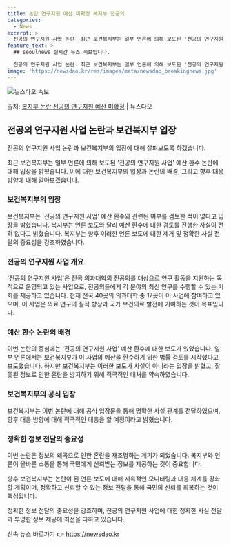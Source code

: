 ```yaml
---
title: 논란 연구지원 예산 미확정 복지부 전공의
categories:
  - News
excerpt: >
  전공의 연구지원 사업 논란  최근 보건복지부는 일부 언론에 의해 보도된 '전공의 연구지원 사업' 예산 환수 …
feature_text: >
  ## seoulnews 실시간 뉴스 속보입니다.

  전공의 연구지원 사업 논란  최근 보건복지부는 일부 언론에 의해 보도된 '전공의 연구지원 사업' 예산 환수 …
image: 'https://newsdao.kr/res/images/meta/newsdao_breakingnews.jpg'
---
```


![뉴스다오 속보](https://newsdao.kr/res/images/meta/newsdao_breakingnews.jpg)

<p>출처: <a href="https://newsdao.kr/4527" rel="dofollow">복지부 논란 전공의 연구지원 예산 미확정</a> | 뉴스다오</p>

<h2 data-ke-size="size26">전공의 연구지원 사업 논란과 보건복지부 입장</h2>
전공의 연구지원 사업 논란과 보건복지부의 입장에 대해 살펴보도록 하겠습니다.

<p data-ke-size="size16">최근 보건복지부는 일부 언론에 의해 보도된 '전공의 연구지원 사업' 예산 환수 논란에 대해 입장을 밝혔습니다. 이에 대한 보건복지부의 입장과 논란의 배경, 그리고 향후 대응 방향에 대해 알아보겠습니다.</p>

<h3>보건복지부의 입장</h3>
보건복지부는 '전공의 연구지원 사업' 예산 환수와 관련된 여부를 검토한 적이 없다고 입장을 밝혔습니다. 복지부는 언론 보도와 달리 예산 환수에 대한 검토를 진행한 사실이 전혀 없다고 밝혔습니다. 복지부는 향후 이러한 언론 보도에 대한 제거 및 정확한 사실 전달의 중요성을 강조하였습니다.

<h3>전공의 연구지원 사업 개요</h3>
'전공의 연구지원 사업'은 전국 의과대학의 전공의를 대상으로 연구 활동을 지원하는 목적으로 운영되고 있는 사업으로, 전공의들에게 각 분야의 최신 연구를 수행할 수 있는 기회를 제공하고 있습니다. 현재 전국 40곳의 의과대학 중 17곳이 이 사업에 참여하고 있으며, 이 사업은 의료 연구의 질적 향상과 국가 보건의료 발전에 기여하는 것이 목표입니다.

<h3>예산 환수 논란의 배경</h3>
이번 논란의 중심에는 '전공의 연구지원 사업' 예산 환수에 대한 보도가 있었습니다. 일부 언론에서는 보건복지부가 이 사업의 예산을 환수하기 위한 법률 검토를 시작했다고 보도했습니다. 하지만 보건복지부는 이러한 보도가 사실이 아니라는 입장을 밝혔고, 잘못된 정보로 인한 혼란을 방지하기 위해 적극적인 대처를 약속하였습니다.

<h3>보건복지부의 공식 입장</h3>
보건복지부는 이번 논란에 대해 공식 입장문을 통해 명확한 사실 관계를 전달하였으며, 향후 대응 방향에 대해 적극적인 대응을 할 예정이라고 밝혔습니다.

<h3>정확한 정보 전달의 중요성</h3>
이번 논란은 정보의 왜곡으로 인한 혼란을 재조명하는 계기가 되었습니다. 복지부와 언론이 올바른 소통을 통해 국민에게 신뢰받는 정보를 제공하는 것이 중요합니다.

향후 보건복지부는 논란이 된 언론 보도에 대해 지속적인 모니터링과 대응 체계를 강화할 계획이며, 정확하고 신뢰할 수 있는 정보 전달을 통해 국민의 신뢰를 회복하는 것이 핵심입니다. 

정확한 정보 전달의 중요성을 강조하며, 전공의 연구지원 사업에 대한 정확한 사실 전달과 투명한 정보 제공에 최선을 다하고 있습니다. 

신속 뉴스 바로가기 👉 <a href="https://newsdao.kr" rel="dofollow">https://newsdao.kr</a>


